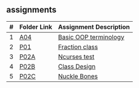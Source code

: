 ## assignments

|  #  | Folder Link | Assignment Description |
| :-: | ----------- | ---------------------- |
|  1  | [A04](assignments/A04/README.md) | [Basic OOP terminology](assignments/A04/README.md)|
|  2  | [P01](assignments/P01/README.md)     | [Fraction class](assignments/P01/README.md)        |
|  3  | [P02A](assignments/P02A/README.md)      | [Ncurses test](assignments/P02A/README.md)         |
|  4  | [P02B](assignments/P02B/README.md)     | [Class Design](assignments/P02B/README.md)          |
|  5  | [P02C](assignments/P02C/README.md)      | [Nuckle Bones](assignments/P02C/README.md)          |
